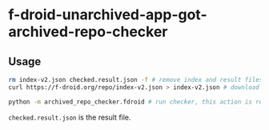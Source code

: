 # f-droid-unarchived-app-got-archived-repo-checker

## Usage

```bash
rm index-v2.json checked.result.json -f # remove index and result files
curl https://f-droid.org/repo/index-v2.json > index-v2.json # download index file
```

```bash
python -m archived_repo_checker.fdroid # run checker, this action is resumable (Ctrl+C to stop, and run again to continue)
```

`checked.result.json` is the result file.
